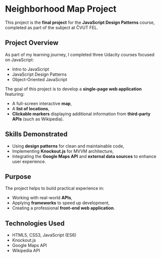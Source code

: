 # Neighborhood Map Project

This project is the **final project** for the **JavaScript Design Patterns** course, completed as part of the subject at ČVUT FEL.

## Project Overview

As part of my learning journey, I completed three Udacity courses focused on JavaScript:  
- Intro to JavaScript  
- JavaScript Design Patterns  
- Object-Oriented JavaScript  

The goal of this project is to develop a **single-page web application** featuring:
- A full-screen interactive **map**,
- A **list of locations**,
- **Clickable markers** displaying additional information from **third-party APIs** (such as Wikipedia).

## Skills Demonstrated

- Using **design patterns** for clean and maintainable code,
- Implementing **Knockout.js** for MVVM architecture,
- Integrating the **Google Maps API** and **external data sources** to enhance user experience.

## Purpose

The project helps to build practical experience in:
- Working with real-world **APIs**,
- Applying **frameworks** to speed up development,
- Creating a professional **front-end web application**.

## Technologies Used

- HTML5, CSS3, JavaScript (ES6)
- Knockout.js
- Google Maps API
- Wikipedia API
